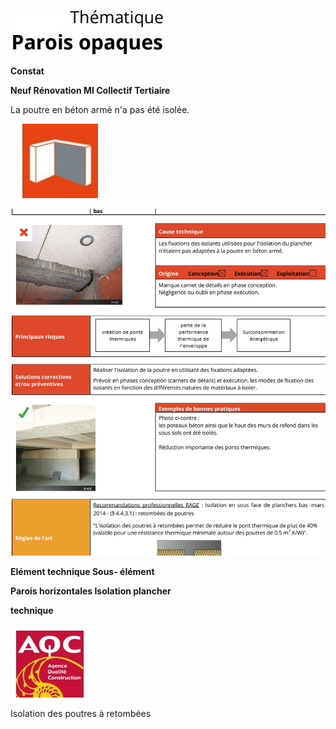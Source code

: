 ![](<images/Isolation du plancher bas - Bonne pratique/_page_0_Picture_0.jpeg>)

**Constat**

**Neuf Rénovation MI Collectif Tertiaire**

La poutre en béton armé n'a pas été isolée.

![](<images/Isolation du plancher bas - Bonne pratique/_page_0_Picture_1.jpeg>)

![](<images/Isolation du plancher bas - Bonne pratique/_page_0_Picture_2.jpeg>)

**Elément technique Sous- élément** 

**Parois horizontales Isolation plancher** 

**technique**

![](<images/Isolation du plancher bas - Bonne pratique/_page_0_Picture_4.jpeg>)

Isolation des poutres à retombées